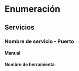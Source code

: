 # Enumeración

## Servicios

### Nombre de servicio - Puerto

#### Manual

#### Nombre de herramienta
